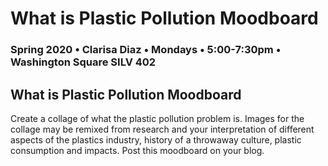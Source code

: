 # What is Plastic Pollution Moodboard

### Spring 2020 • Clarisa Diaz • Mondays • 5:00-7:30pm • Washington Square SILV 402

## What is Plastic Pollution Moodboard

Create a collage of what the plastic pollution problem is. Images for the collage may be remixed from research and your interpretation of different aspects of the plastics industry, history of a throwaway culture, plastic consumption and impacts. Post this moodboard on your blog.